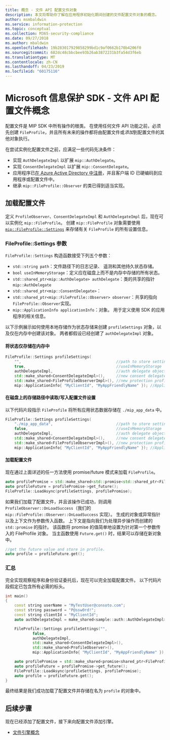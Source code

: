 ```yaml
---
title: 概念 - 文件 API 配置文件对象
description: 本文将帮助你了解在应用程序初始化期间创建的文件配置文件对象的概念。
author: msmbaldwin
ms.service: information-protection
ms.topic: conceptual
ms.collection: M365-security-compliance
ms.date: 09/27/2018
ms.author: mbaldwin
ms.openlocfilehash: 19b283017929858299bd1c9af0662b170b4206f0
ms.sourcegitcommit: 682dc48cbbcbee93b26ab3872231b3fa54d3f6eb
ms.translationtype: MT
ms.contentlocale: zh-CN
ms.lasthandoff: 04/23/2019
ms.locfileid: "60175116"
---
```

# <a name="microsoft-information-protection-sdk---file-api-profile-concepts"></a>Microsoft 信息保护 SDK - 文件 API 配置文件概念

配置文件是 MIP SDK 中所有操作的根类。 在使用任何文件 API 功能之前，必须先创建 `FileProfile`，并且所有未来的操作都将由配置文件或*添加*到配置文件的其他对象执行。

在尝试实例化配置文件之前，应满足一些代码先决条件：

- 实现 `AuthDelegateImpl` 以扩展 `mip::AuthDelegate`。
- 实现 `ConsentDelegateImpl` 以扩展 `mip::ConsentDelegate`。
- 应用程序已[在 Azure Active Directory 中注册](/azure/active-directory/develop/quickstart-v1-integrate-apps-with-azure-ad.md)，并且客户端 ID 已硬编码到应用程序或配置文件中。 
- 继承 `mip::FileProfile::Observer` 的类已得到适当实现。

## <a name="load-a-profile"></a>加载配置文件

定义 `ProfileObserver`、`ConsentDelegateImpl` 和 `AuthDelegateImpl` 后，现在可以实例化 `mip::FileProfile`。 创建 `mip::FileProfile` 对象需要使用 [`mip::FileProfile::Settings`](reference/class_mip_fileprofile_settings.md) 来存储有关 `FileProfile` 的所有设置信息。

### <a name="fileprofilesettings-parameters"></a>FileProfile::Settings 参数

`FileProfile::Settings` 构造函数接受下列五个参数：

- `std::string path`：文件路径下的日志记录、 遥测和其他持久状态存储。
- `bool useInMemoryStorage`：定义应在磁盘上而不是内存中存储的所有状态。
- `std::shared_ptr<mip::AuthDelegate> authDelegate`：类的共享的指针 `mip::AuthDelegate` 
- `std::shared_ptr<mip::ConsentDelegate>`： 
- `std::shared_ptr<mip::FileProfile::Observer> observer`：共享的指向`FileProfile::Observer`实现。
- `mip::ApplicationInfo applicationInfo`：对象。 用于定义使用 SDK 的应用程序的相关信息。

以下示例展示如何使用本地存储作为状态存储来创建 `profileSettings` 对象，以及仅在内存中创建该对象。 两者都假设已经创建了 `authDelegateImpl` 对象。

#### <a name="store-state-in-memory-only"></a>将状态仅存储在内存中

```cpp
FileProfile::Settings profileSettings(
    "",                                          //path to store settings
    true,                                        //useInMemoryStorage
    authDelegateImpl,                            //auth delegate object
    std::make_shared<ConsentDelegateImpl>(),     //new consent delegate
    std::make_shared<FileProfileObserverImpl>(), //new protection profile observer
    mip::ApplicationInfo{ "MyClientId", "MyAppFriendlyName" }); //ApplicationInfo object
```

#### <a name="readwrite-profile-settings-from-storage-path-on-disk"></a>在磁盘上的存储路径中读取/写入配置文件设置

以下代码片段指示 `FileProfile` 将所有应用状态数据存储在 `./mip_app_data` 中。

```cpp
FileProfile::Settings profileSettings(
    "./mip_app_data",                            //path to store settings
    false,                                       //useInMemoryStorage
    authDelegateImpl,                            //auth delegate object
    std::make_shared<ConsentDelegateImpl>(),     //new consent delegate
    std::make_shared<FileProfileObserverImpl>(), //new protection profile observer
    mip::ApplicationInfo{ "MyClientId", "MyAppFriendlyName" }); //ApplicationInfo object
```

#### <a name="load-the-profile"></a>加载配置文件

现在通过上面详述的任一方法使用 promise/future 模式来加载 `FileProfile`。

```cpp
auto profilePromise = std::make_shared<std::promise<std::shared_ptr<FileProfile>>>();
auto profileFuture = profilePromise->get_future();
FileProfile::LoadAsync(profileSettings, profilePromise);
```

如果我们加载了配置文件，并且该操作已成功，则调用 `ProfileObserver::OnLoadSuccess`（我们的 `mip::FileProfile::Observer::OnLoadSuccess` 实现）。 生成的对象或异常指针以及上下文作为参数传入函数。 上下文是指向我们为处理异步操作而创建的 `std::promise` 的指针。 该函数将 promise 的值简单地设置为针对第一个参数传入的 FileProfile 对象。 当主函数使用 `Future.get()` 时，结果可以存储在新对象中。

```cpp
//get the future value and store in profile. 
auto profile = profileFuture.get();
```

### <a name="putting-it-together"></a>汇总

完全实现观察程序和身份验证委托后，现在可以完全加载配置文件。 以下代码片段假定已包含所有必需的标头。

```cpp
int main()
{
    const string userName = "MyTestUser@consoto.com";
    const string password = "P@ssw0rd!";
    const string clientId = "MyClientId";
    auto authDelegateImpl = make_shared<sample::auth::AuthDelegateImpl>(userName, password, clientId);

    FileProfile::Settings profileSettings("",
            false,
            authDelegateImpl,
            std::make_shared<ConsentDelegateImpl>(),
            std::make_shared<ProfileObserver>(),
            mip::ApplicationInfo{ "MyClientId", "MyAppFriendlyName" });

    auto profilePromise = std::make_shared<promise<shared_ptr<FileProfile>>>();
    auto profileFuture = profilePromise->get_future();
    FileProfile::LoadAsync(profileSettings, profilePromise);
    auto profile = profileFuture.get();
}
```

最终结果是我们成功加载了配置文件并存储在名为 `profile` 的对象中。

## <a name="next-steps"></a>后续步骤

现在已经添加了配置文件，接下来向配置文件添加引擎。 

- [文件引擎概念](concept-profile-engine-file-engine-cpp.md)
